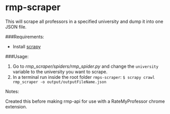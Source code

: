 # rmp-scraper

This will scrape all professors in a specified university and dump it into one JSON file.

###Requirements:

* Install [scrapy](http://doc.scrapy.org/en/latest/intro/install.html)

###Usage:

1. Go to *rmp_scraper/spiders/rmp_spider.py* and change the ```university``` variable to the university you want to scrape.
2. In a terminal run inside the root folder ```rmps-scraper```:
```$ scrapy crawl rmp_scraper -o output/outputFileName.json```

Notes:

Created this before making rmp-api for use with a RateMyProfessor chrome extension.
